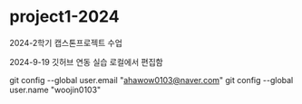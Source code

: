 # project1-2024
2024-2학기 캡스톤프로젝트 수업

2024-9-19 깃허브 연동 실습
로컬에서 편집함

git config --global user.email "ahawow0103@naver.com"
git config --global user.name "woojin0103"